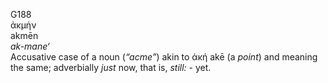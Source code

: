 <body>
  <p>G188<br>  ἀκμήν  <br> akmēn  <br><i>ak-mane‘ </i><br>Accusative case of a noun (<i>“acme”</i>) akin to   ἀκή    akē   (a <i>point</i>) and meaning the same; adverbially <i>just</i> now, that is, <i>still:</i> - yet.<br></p>
 </body>